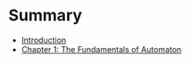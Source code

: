# Summary

* [Introduction](README.md)
* [Chapter 1: The Fundamentals of Automaton](chapter_1_the_fundamentals_of_automaton.md)

